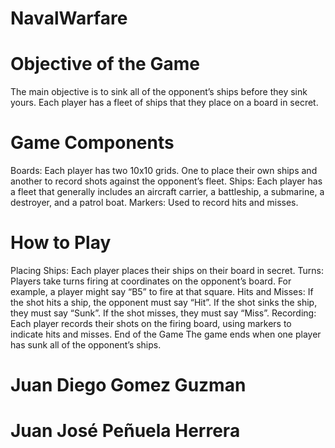 # NavalWarfare

# Objective of the Game
The main objective is to sink all of the opponent’s ships before they sink yours. Each player has a fleet of ships that they place on a board in secret.

# Game Components
Boards: Each player has two 10x10 grids. One to place their own ships and another to record shots against the opponent’s fleet.
Ships: Each player has a fleet that generally includes an aircraft carrier, a battleship, a submarine, a destroyer, and a patrol boat.
Markers: Used to record hits and misses.
# How to Play
Placing Ships: Each player places their ships on their board in secret.
Turns: Players take turns firing at coordinates on the opponent’s board. For example, a player might say “B5” to fire at that square.
Hits and Misses: If the shot hits a ship, the opponent must say “Hit”. If the shot sinks the ship, they must say “Sunk”. If the shot misses, they must say “Miss”.
Recording: Each player records their shots on the firing board, using markers to indicate hits and misses.
End of the Game
The game ends when one player has sunk all of the opponent’s ships.

# Juan Diego Gomez Guzman
# Juan José Peñuela Herrera

